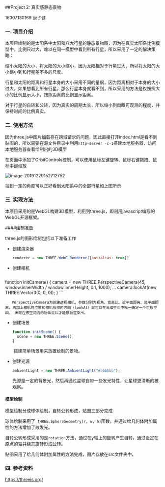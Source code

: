 ##Project 2: 真实感静态景物

16307130169 康子健

### 一.  项目介绍

本项目绘制的是太阳系中太阳和八大行星的静态景物图，因为在真实太阳系比例模型中，比例尺过大，难以在同一模型中看到所有行星，所以采用了一定的解决策略：

缩小太阳的大小，将太阳的大小缩小，因为太阳相对于行星过大，所以将太阳的大小缩小到和行星差不多的尺度。

行星和太阳的距离和行星本身的大小采用不同的量纲，因为距离相对于本身的大小过大，如果想看到所有行星，那么行星本身就看不到，所以采用的方法是仅按照大小的比例显示大小，按照距离的比例显示距离。

对于行星的自转和公转，因为真实的周期太长，所以缩小到肉眼可观测的程度，并保持时间的比例真实。

### 二. 使用方法

因为three.js中图片加载存在跨域请求的问题，因此直接打开index.html是看不到贴图的，所以需要在源文件目录中利用`http-server -c-1`搭建本地服务器，访问本地服务器查看绘制出的3D模型

在页面中添加了OrbitControls控制，可以使用鼠标左键旋转、鼠标右键拖拽、鼠标中键缩放

![image-20191229152712752](C:\Users\kzj\AppData\Roaming\Typora\typora-user-images\image-20191229152712752.png)

拉到一定的角度可以正好看到太阳系中的全部行星如上图所示

### 三. 实现方法

本项目采用的是WebGL构建3D模型，利用到three.js，即利用javascript编写的WebGL开源框架。

####绘制准备

three.js的图形绘制包括以下准备工作

+ 创建渲染器

  ```javascript
  renderer = new THREE.WebGLRenderer({antialias: true})
  ```

+ 创建相机

	```javascript
function initCamera() {
	camera = new THREE.PerspectiveCamera(45, window.innerWidth / window.innerHeight, 0.1, 1000);
...
	camera.lookAt(new THREE.Vector3(0, 0, 0));
}
	```
	
	​	PerspectiveCamera为创建透视相机，参数分别为视角、宽高比、近平面距离、远平面距 离。再加上相机的位置和相机照相的方向（lookAt）就可以在三维空间中唯一确定一个可视空间， 出现在该空间内的物体最后才能够被渲染出。
	
+ 创建场景

  ```javascript
  function initScene() {
  	scene = new THREE.Scene();
  }
  ```

  ​	搭建简单场景用来放置绘制的景物。

+ 创建光源

  ```javascript
  ambientLight = new THREE.AmbientLight("#bbbbbb");
  ```

  ​	光源是一定的背景光，然后再通过星球自带一些发光特性，让星球更清晰的被观察。

#### 模型绘制

模型绘制分成球体绘制，自转公转形成，贴图三部分完成

球体绘制采用了` THREE.SphereGeometry(r, w, h)`函数，并通过给几何体附加属性的方法增加了散发光。

自转公转形成采用的是`rotation`方法，通过在y轴上的旋转产生自转，通过设定在原点的轴并绕其旋转形成公转。

贴图采用了给几何体附加属性的方法完成，图片存放在src文件夹中。

### 四. 参考资料

https://threejs.org/
